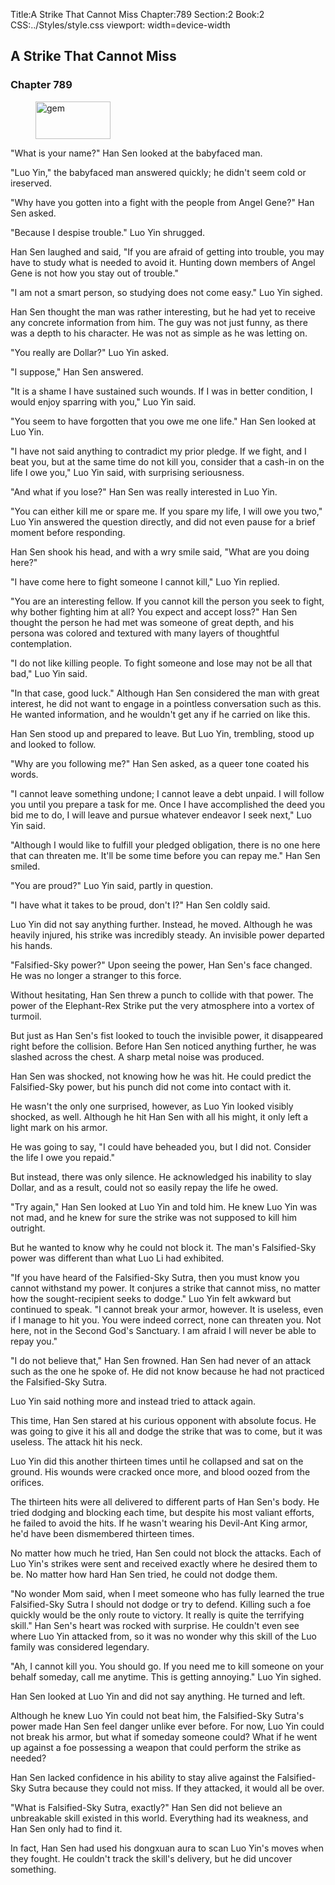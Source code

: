 Title:A Strike That Cannot Miss 
Chapter:789 
Section:2 
Book:2 
CSS:../Styles/style.css 
viewport: width=device-width
  
## A Strike That Cannot Miss
### Chapter 789
  
<figure>
	<img src="../Images/gem.gif" alt="gem" id="gem" width="120" height="60" />
</figure>
  

  
"What is your name?" Han Sen looked at the babyfaced man.

"Luo Yin," the babyfaced man answered quickly; he didn't seem cold or ireserved.

"Why have you gotten into a fight with the people from Angel Gene?" Han Sen asked.

"Because I despise trouble." Luo Yin shrugged.

Han Sen laughed and said, "If you are afraid of getting into trouble, you may have to study what is needed to avoid it. Hunting down members of Angel Gene is not how you stay out of trouble."

"I am not a smart person, so studying does not come easy." Luo Yin sighed.

Han Sen thought the man was rather interesting, but he had yet to receive any concrete information from him. The guy was not just funny, as there was a depth to his character. He was not as simple as he was letting on.

"You really are Dollar?" Luo Yin asked.

"I suppose," Han Sen answered.

"It is a shame I have sustained such wounds. If I was in better condition, I would enjoy sparring with you," Luo Yin said.

"You seem to have forgotten that you owe me one life." Han Sen looked at Luo Yin.

"I have not said anything to contradict my prior pledge. If we fight, and I beat you, but at the same time do not kill you, consider that a cash-in on the life I owe you," Luo Yin said, with surprising seriousness.

"And what if you lose?" Han Sen was really interested in Luo Yin.

"You can either kill me or spare me. If you spare my life, I will owe you two," Luo Yin answered the question directly, and did not even pause for a brief moment before responding.

Han Sen shook his head, and with a wry smile said, "What are you doing here?"

"I have come here to fight someone I cannot kill," Luo Yin replied.

"You are an interesting fellow. If you cannot kill the person you seek to fight, why bother fighting him at all? You expect and accept loss?" Han Sen thought the person he had met was someone of great depth, and his persona was colored and textured with many layers of thoughtful contemplation.

"I do not like killing people. To fight someone and lose may not be all that bad," Luo Yin said.

"In that case, good luck." Although Han Sen considered the man with great interest, he did not want to engage in a pointless conversation such as this. He wanted information, and he wouldn't get any if he carried on like this.

Han Sen stood up and prepared to leave. But Luo Yin, trembling, stood up and looked to follow.

"Why are you following me?" Han Sen asked, as a queer tone coated his words.

"I cannot leave something undone; I cannot leave a debt unpaid. I will follow you until you prepare a task for me. Once I have accomplished the deed you bid me to do, I will leave and pursue whatever endeavor I seek next," Luo Yin said.

"Although I would like to fulfill your pledged obligation, there is no one here that can threaten me. It'll be some time before you can repay me." Han Sen smiled.

"You are proud?" Luo Yin said, partly in question.

"I have what it takes to be proud, don't I?" Han Sen coldly said.

Luo Yin did not say anything further. Instead, he moved. Although he was heavily injured, his strike was incredibly steady. An invisible power departed his hands.

"Falsified-Sky power?" Upon seeing the power, Han Sen's face changed. He was no longer a stranger to this force.

Without hesitating, Han Sen threw a punch to collide with that power. The power of the Elephant-Rex Strike put the very atmosphere into a vortex of turmoil.

But just as Han Sen's fist looked to touch the invisible power, it disappeared right before the collision. Before Han Sen noticed anything further, he was slashed across the chest. A sharp metal noise was produced.

Han Sen was shocked, not knowing how he was hit. He could predict the Falsified-Sky power, but his punch did not come into contact with it.

He wasn't the only one surprised, however, as Luo Yin looked visibly shocked, as well. Although he hit Han Sen with all his might, it only left a light mark on his armor.

He was going to say, "I could have beheaded you, but I did not. Consider the life I owe you repaid."

But instead, there was only silence. He acknowledged his inability to slay Dollar, and as a result, could not so easily repay the life he owed.

"Try again," Han Sen looked at Luo Yin and told him. He knew Luo Yin was not mad, and he knew for sure the strike was not supposed to kill him outright.

But he wanted to know why he could not block it. The man's Falsified-Sky power was different than what Luo Li had exhibited.

"If you have heard of the Falsified-Sky Sutra, then you must know you cannot withstand my power. It conjures a strike that cannot miss, no matter how the sought-recipient seeks to dodge." Luo Yin felt awkward but continued to speak. "I cannot break your armor, however. It is useless, even if I manage to hit you. You were indeed correct, none can threaten you. Not here, not in the Second God's Sanctuary. I am afraid I will never be able to repay you."

"I do not believe that," Han Sen frowned. Han Sen had never of an attack such as the one he spoke of. He did not know because he had not practiced the Falsified-Sky Sutra.

Luo Yin said nothing more and instead tried to attack again.

This time, Han Sen stared at his curious opponent with absolute focus. He was going to give it his all and dodge the strike that was to come, but it was useless. The attack hit his neck.

Luo Yin did this another thirteen times until he collapsed and sat on the ground. His wounds were cracked once more, and blood oozed from the orifices.

The thirteen hits were all delivered to different parts of Han Sen's body. He tried dodging and blocking each time, but despite his most valiant efforts, he failed to avoid the hits. If he wasn't wearing his Devil-Ant King armor, he'd have been dismembered thirteen times.

No matter how much he tried, Han Sen could not block the attacks. Each of Luo Yin's strikes were sent and received exactly where he desired them to be. No matter how hard Han Sen tried, he could not dodge them.

"No wonder Mom said, when I meet someone who has fully learned the true Falsified-Sky Sutra I should not dodge or try to defend. Killing such a foe quickly would be the only route to victory. It really is quite the terrifying skill." Han Sen's heart was rocked with surprise. He couldn't even see where Luo Yin attacked from, so it was no wonder why this skill of the Luo family was considered legendary.

"Ah, I cannot kill you. You should go. If you need me to kill someone on your behalf someday, call me anytime. This is getting annoying." Luo Yin sighed.

Han Sen looked at Luo Yin and did not say anything. He turned and left.

Although he knew Luo Yin could not beat him, the Falsified-Sky Sutra's power made Han Sen feel danger unlike ever before. For now, Luo Yin could not break his armor, but what if someday someone could? What if he went up against a foe possessing a weapon that could perform the strike as needed?

Han Sen lacked confidence in his ability to stay alive against the Falsified-Sky Sutra because they could not miss. If they attacked, it would all be over.

"What is Falsified-Sky Sutra, exactly?" Han Sen did not believe an unbreakable skill existed in this world. Everything had its weakness, and Han Sen only had to find it.

In fact, Han Sen had used his dongxuan aura to scan Luo Yin's moves when they fought. He couldn't track the skill's delivery, but he did uncover something.